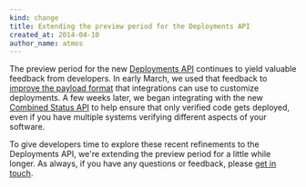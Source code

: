 ```yaml
---
kind: change
title: Extending the preview period for the Deployments API
created_at: 2014-04-10
author_name: atmos
---
```


The preview period for the new [Deployments API][2014-01-deployments-api-post] continues to yield valuable feedback from developers. In early March, we used that feedback to [improve the payload format][payload-update] that integrations can use to customize deployments. A few weeks later, we began integrating with the new [Combined Status API][combined-statuses] to help ensure that only verified code gets deployed, even if you have multiple systems verifying different aspects of your software.

To give developers time to explore these recent refinements to the Deployments API, we're extending the preview period for a little while longer. As always, if you have any questions or feedback, please [get in touch][contact].

[2014-01-deployments-api-post]: /changes/2014-01-09-preview-the-new-deployments-api/
[payload-update]: /changes/2014-03-03-deployments-api-updates/
[combined-statuses]: /changes/2014-03-27-combined-status-api/
[contact]: https://github.com/contact?form[subject]=Deployments+API
